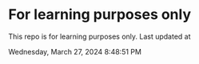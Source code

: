 # For learning purposes only
This repo is for learning purposes only.
Last updated at

Wednesday, March 27, 2024 8:48:51 PM


